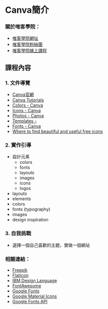 # Canva簡介

### 關於唯客學院：

* [唯客學院網址](http://www.victorgau.com)
* [唯客學院粉絲團](https://www.facebook.com/KHPYAcademy/)
* [唯客學院線上課程](https://khpy.teachable.com)

## 課程內容

### 1. 文件導覽

* [Canva官網](https://www.canva.com/)
* [Canva Tutorials](https://designschool.canva.com/tutorials/)
* [Colors - Canva](https://www.canva.com/colors/)
* [Icons - Canva](https://www.canva.com/icons/)
* [Photos - Canva](https://www.canva.com/photos/)
* [Templates -](https://www.canva.com/templates/)
* [Fonts - Canva](https://www.canva.com/learn/the-ultimate-guide-to-font-pairing/)
* [Where to find beautiful and useful free icons](https://www.canva.com/learn/free-icons-download/)

### 2. 實作引導

* 設計元素
  * colors
  * fonts
  * layouts
  * images
  * icons
  * logos
* layouts
* elements
* colors
* fonts (typography)
* images
* design inspiration

### 3. 自我挑戰

* 選擇一個自己喜歡的主題，實做一個網站

### 相關連結：

* [Freepik](https://www.freepik.com/)
* [Flaticon](https://www.flaticon.com/)
* [IBM Design Language](https://www.ibm.com/design/language/)
* [FontAwesome](https://fontawesome.com/)
* [Google Fonts](https://fonts.google.com/)
* [Google Material Icons](https://fonts.google.com/icons?selected=Material+Icons)
* [Google Fonts API](https://developers.google.com/fonts/docs/css2)